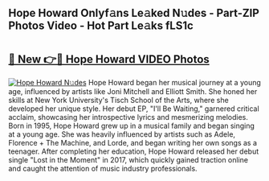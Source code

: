 ## Hope Howard Onlyf𝚊ns Le𝚊ked N𝚞des - Part-ZlP Photos Video - Hot Part Le𝚊ks fLS1c

# <h2><a href="http://ac19240.deff.icu/?id=Hope+Howard">🔗 New 👉🔴 Hope Howard VIDEO Photos</a></h2>

[![Hope Howard N𝚞des](https://i.imgur.com/rIISA9y.gif)](http://ac19240.deff.icu/?id=Hope+Howard)
Hope Howard began her musical journey at a young age, influenced by artists like Joni Mitchell and Elliott Smith. She honed her skills at New York University's Tisch School of the Arts, where she developed her unique style. Her debut EP, "I'll Be Waiting," garnered critical acclaim, showcasing her introspective lyrics and mesmerizing melodies. Born in 1995, Hope Howard grew up in a musical family and began singing at a young age. She was heavily influenced by artists such as Adele, Florence + The Machine, and Lorde, and began writing her own songs as a teenager. After completing her education, Hope Howard released her debut single "Lost in the Moment" in 2017, which quickly gained traction online and caught the attention of music industry professionals.
